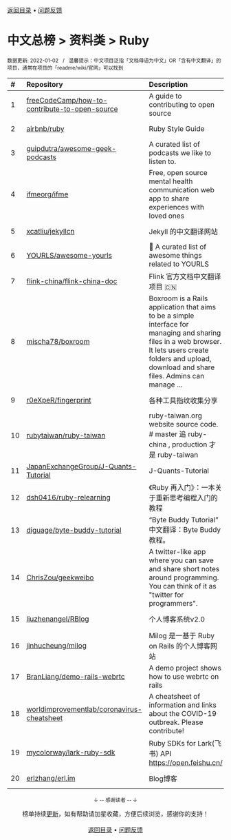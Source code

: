 <a href="https://github.com/GrowingGit/GitHub-Chinese-Top-Charts#github中文排行榜">返回目录</a> • <a href="/content/docs/feedback.md">问题反馈</a>

# 中文总榜 > 资料类 > Ruby
<sub>数据更新: 2022-01-02&nbsp;&nbsp;&nbsp;/&nbsp;&nbsp;&nbsp;温馨提示：中文项目泛指「文档母语为中文」OR「含有中文翻译」的项目，通常在项目的「readme/wiki/官网」可以找到</sub>

|#|Repository|Description|Stars|Updated|
|:-|:-|:-|:-|:-|
|1|[freeCodeCamp/how-to-contribute-to-open-source](https://github.com/freeCodeCamp/how-to-contribute-to-open-source)|A guide to contributing to open source|5983|2021-12-22|
|2|[airbnb/ruby](https://github.com/airbnb/ruby)|Ruby Style Guide|3368|2021-12-28|
|3|[guipdutra/awesome-geek-podcasts](https://github.com/guipdutra/awesome-geek-podcasts)|A curated list of podcasts we like to listen to. |1604|2021-07-15|
|4|[ifmeorg/ifme](https://github.com/ifmeorg/ifme)|Free, open source mental health communication web app to share experiences with loved ones|1245|2021-12-29|
|5|[xcatliu/jekyllcn](https://github.com/xcatliu/jekyllcn)|Jekyll 的中文翻译网站|447|2021-09-02|
|6|[YOURLS/awesome-yourls](https://github.com/YOURLS/awesome-yourls)|🎉 A curated list of awesome things related to YOURLS|400|2021-12-16|
|7|[flink-china/flink-china-doc](https://github.com/flink-china/flink-china-doc)|Flink 官方文档中文翻译项目 :cn:|370|2021-07-12|
|8|[mischa78/boxroom](https://github.com/mischa78/boxroom)|Boxroom is a Rails application that aims to be a simple interface for managing and sharing files in a web browser. It lets users create folders and upload, download and share files. Admins can manage  ...|318|2021-11-04|
|9|[r0eXpeR/fingerprint](https://github.com/r0eXpeR/fingerprint)|各种工具指纹收集分享|196|2021-11-03|
|10|[rubytaiwan/ruby-taiwan](https://github.com/rubytaiwan/ruby-taiwan)|ruby-taiwan.org website source code. # master 追 ruby-china , production 才是 ruby-taiwan|141|2021-09-27|
|11|[JapanExchangeGroup/J-Quants-Tutorial](https://github.com/JapanExchangeGroup/J-Quants-Tutorial)|J-Quants-Tutorial|106|2021-07-27|
|12|[dsh0416/ruby-relearning](https://github.com/dsh0416/ruby-relearning)|《Ruby 再入门》：一本关于重新思考编程入门的教程|97|2021-09-28|
|13|[diguage/byte-buddy-tutorial](https://github.com/diguage/byte-buddy-tutorial)|“Byte Buddy Tutorial” 中文翻译：Byte Buddy 教程。|77|2021-11-16|
|14|[ChrisZou/geekweibo](https://github.com/ChrisZou/geekweibo)|A twitter-like app where you can save and share short notes around programming. You can think of it as "twitter for programmers".|43|2021-10-26|
|15|[liuzhenangel/RBlog](https://github.com/liuzhenangel/RBlog)|个人博客系统v2.0|36|2021-10-12|
|16|[jinhucheung/milog](https://github.com/jinhucheung/milog)|Milog 是一基于 Ruby on Rails 的个人博客网站|28|2021-09-27|
|17|[BranLiang/demo-rails-webrtc](https://github.com/BranLiang/demo-rails-webrtc)|A demo project shows how to use webrtc on rails|19|2021-10-12|
|18|[worldimprovementlab/coronavirus-cheatsheet](https://github.com/worldimprovementlab/coronavirus-cheatsheet)|A cheatsheet of information and links about the COVID-19 outbreak. Please contribute! |19|2021-07-13|
|19|[mycolorway/lark-ruby-sdk](https://github.com/mycolorway/lark-ruby-sdk)|Ruby SDKs for Lark(飞书) API https://open.feishu.cn/|9|2021-10-24|
|20|[erlzhang/erl.im](https://github.com/erlzhang/erl.im)|Blog博客|9|2021-09-27|

<div align="center">
    <p><sub>↓ -- 感谢读者 -- ↓</sub></p>
    榜单持续<a href="/content/docs/milestone.md">更新</a>，如有帮助请加星收藏，方便后续浏览，感谢你的支持！
</div>

<br/>

<div align="center"><a href="https://github.com/GrowingGit/GitHub-Chinese-Top-Charts#github中文排行榜">返回目录</a> • <a href="/content/docs/feedback.md">问题反馈</a></div>
